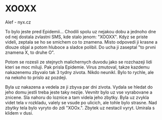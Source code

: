 # XOOXX
Alef - nyx.cz

To bylo jeste pred Epidemii... Chodili spolu uz nejakou dobu a jednoho dne od nej dostala zvlastni SMS, kde stalo jenom: "XOOXX". Kdyz se priste videli, zeptala se ho se smichem co to znamena. Misto odpovedi ji krasne a dlouze objal a potom hluboce a sladce polibil. Do ucha ji zaseptal "to prvni znamena X, to druhe O".

Potom se rozesli ze stejnych malichernych duvodu jako se rozchazeji lidi kteri se moc miluji. Pak prisla Epidemie. Virus zmutoval, takze kazdemu nakazenemu zbyvalo tak 3 tydny zivota. Nikdo neunikl. Bylo to rychle, ale na nekoho to prislo az pozdeji.

Byla uz nakazena a vedela ze ji zbyva par dni zivota. Vydala se hledat do jeho domu jestli treba jeste taky nezije. Vevnitr bylo uz vse vyrabovane a znicene. Sla nahoru do loznice a tam videla jeho zbytky. Byla uz zvykla videt tela v rozkladu, valely se vsude po ulicich, ale tohle bylo strasne. Nad zbytky tela bylo vyryto do zdi "XOOx.". Zbytek uz nestacil vyryt. Umirala s klidem v dusi.
